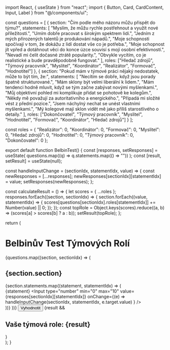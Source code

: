 import React, { useState } from "react";
import { Button, Card, CardContent, Input, Label } from "@/components/ui";

const questions = [
  {
    section: "Čím podle mého názoru můžu přispět do týmu?",
    statements: [
      "Myslím, že můžu rychle postřehnout a využít nové příležitosti.",
      "Umím dobře pracovat s širokým spektrem lidí.",
      "Jedním z mých přirozených talentů je produkování nápadů.",
      "Moje schopnosti spočívají v tom, že dokážu z lidí dostat vše co je potřeba.",
      "Moje schopnost jít vpřed a dotáhnout věci do konce úzce souvisí s mojí osobní efektivností.",
      "Nevadí mi čelit dočasné ztrátě popularity.",
      "Obvykle vycítím, co je realistické a bude pravděpodobně fungovat."
    ],
    roles: ["Hledač zdrojů", "Týmový pracovník", "Myslitel", "Koordinátor", "Realizátor", "Formovač", "Hodnotitel"]
  },
  {
    section: "Pokud mám v týmové práci nějaký nedostatek, může to být tím, že:",
    statements: [
      "Necítím se dobře, když jsou porady špatně strukturované.",
      "Mám sklony být velmi liberální k lidem.",
      "Mám tendenci hodně mluvit, když se tým začne zabývat novými myšlenkami.",
      "Můj objektivní pohled mi komplikuje přidat se pohotově ke kolegům.",
      "Někdy mě považují za autoritativního a energického.",
      "Připadá mi složité vést z přední pozice.",
      "Jsem náchylný nechat se unést vlastními myšlenkami.",
      "Mý kolegové mají sklon vidět mě jako příliš starostlivého o detaily."
    ],
    roles: ["Dokončovatel", "Týmový pracovník", "Myslitel", "Hodnotitel", "Formovač", "Koordinátor", "Hledač zdrojů"]
  }
];

const roles = {
  "Realizátor": 0,
  "Koordinátor": 0,
  "Formovač": 0,
  "Myslitel": 0,
  "Hledač zdrojů": 0,
  "Hodnotitel": 0,
  "Týmový pracovník": 0,
  "Dokončovatel": 0
};

export default function BelbinTest() {
  const [responses, setResponses] = useState(
    questions.map((q) => q.statements.map(() => ""))
  );
  const [result, setResult] = useState(null);

  const handleInputChange = (sectionIdx, statementIdx, value) => {
    const newResponses = [...responses];
    newResponses[sectionIdx][statementIdx] = value;
    setResponses(newResponses);
  };

  const calculateResult = () => {
    let scores = { ...roles };
    responses.forEach((section, sectionIdx) => {
      section.forEach((value, statementIdx) => {
        scores[questions[sectionIdx].roles[statementIdx]] += Number(value) || 0;
      });
    });
    const topRole = Object.keys(scores).reduce((a, b) => (scores[a] > scores[b] ? a : b));
    setResult(topRole);
  };

  return (
    <div className="p-4">
      <h1 className="text-xl font-bold mb-4">Belbinův Test Týmových Rolí</h1>
      {questions.map((section, sectionIdx) => (
        <Card key={sectionIdx} className="mb-4 p-4">
          <h2 className="text-lg font-semibold">{section.section}</h2>
          <CardContent>
            {section.statements.map((statement, statementIdx) => (
              <div key={statementIdx} className="mb-2">
                <Label>{statement}</Label>
                <Input
                  type="number"
                  min="0"
                  max="10"
                  value={responses[sectionIdx][statementIdx]}
                  onChange={(e) =>
                    handleInputChange(sectionIdx, statementIdx, e.target.value)
                  }
                />
              </div>
            ))}
          </CardContent>
        </Card>
      ))}
      <Button className="mt-4" onClick={calculateResult}>Vyhodnotit</Button>
      {result && <h2 className="mt-4 text-lg font-bold">Vaše týmová role: {result}</h2>}
    </div>
  );
}
